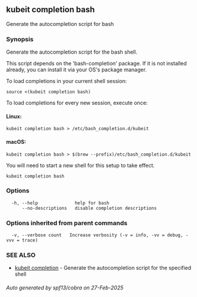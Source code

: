 ## kubeit completion bash

Generate the autocompletion script for bash

### Synopsis

Generate the autocompletion script for the bash shell.

This script depends on the 'bash-completion' package.
If it is not installed already, you can install it via your OS's package manager.

To load completions in your current shell session:

	source <(kubeit completion bash)

To load completions for every new session, execute once:

#### Linux:

	kubeit completion bash > /etc/bash_completion.d/kubeit

#### macOS:

	kubeit completion bash > $(brew --prefix)/etc/bash_completion.d/kubeit

You will need to start a new shell for this setup to take effect.


```
kubeit completion bash
```

### Options

```
  -h, --help              help for bash
      --no-descriptions   disable completion descriptions
```

### Options inherited from parent commands

```
  -v, --verbose count   Increase verbosity (-v = info, -vv = debug, -vvv = trace)
```

### SEE ALSO

* [kubeit completion](kubeit_completion.md)	 - Generate the autocompletion script for the specified shell

###### Auto generated by spf13/cobra on 27-Feb-2025

